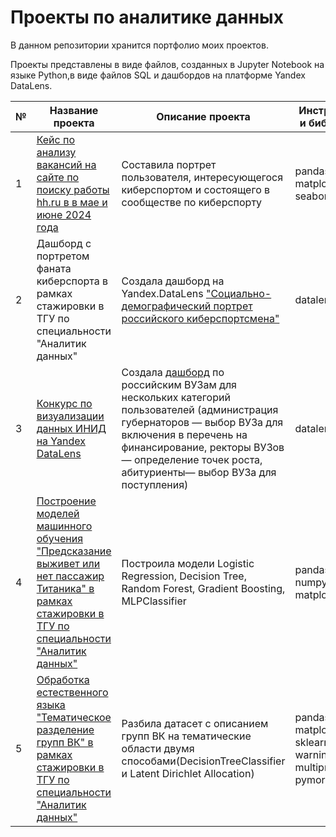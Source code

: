 # Проекты по аналитике данных
В данном репозитории хранится портфолио моих проектов.

Проекты представлены в виде файлов, созданных в Jupyter Notebook на языке Python,в виде файлов SQL и дашбордов на платформе Yandex DataLens.

№|Название проекта|Описание проекта|Инструменты и библиотеки
-|----------------|----------------|---------------------------------------
1|[Кейс по анализу вакансий на сайте по поиску работы hh.ru в в мае и июне 2024 года](https://github.com/Alena-Kuptcova/-/blob/main/vacancies_analysis.sql) |Составила портрет пользователя, интересующегося киберспортом и состоящего в сообществе по киберспорту|pandas, matplotlib, seaborn
2|Дашборд с портретом фаната киберспорта в рамках стажировки в ТГУ по специальности "Аналитик данных"|Создала дашборд на Yandex.DataLens ["Cоциально-демографический портрет российского киберспортсмена"](https://datalens.yandex/daflqs6wae7i5)|datalens.yandex
3|[Конкурс по визуализации данных ИНИД на Yandex DataLens](https://diagram-contest.ru/)| Создала [дашборд](https://datalens.yandex/1wwanbydjzsmt) по российским ВУЗам для нескольких категорий пользователей   (администрация губернаторов — выбор ВУЗа для включения в перечень на финансирование,   ректоры ВУЗов — определение точек роста,   абитуриенты— выбор ВУЗа для поступления)|datalens.yandex
4|[Построение моделей машинного обучения "Предсказание выживет или нет пассажир Титаника" в рамках стажировки в ТГУ по специальности "Аналитик данных"](https://github.com/Lenupcik/portfolio/blob/main/ML.ipynb) |Построила модели Logistic Regression, Decision Tree, Random Forest, Gradient Boosting, MLPClassifier|pandas, sklearn, numpy, matplotlib
5|[Обработка естественного языка "Тематическое разделение групп ВК" в рамках стажировки в ТГУ по специальности "Аналитик данных"](https://github.com/Lenupcik/portfolio/blob/main/NLP.ipynb) |Разбила датасет с описанием групп ВК на тематические области двумя способами(DecisionTreeClassifier и Latent Dirichlet Allocation)|pandas, numpy, matplotlib, nltk, sklearn, warnings, multiprocessing, pymorphy2
